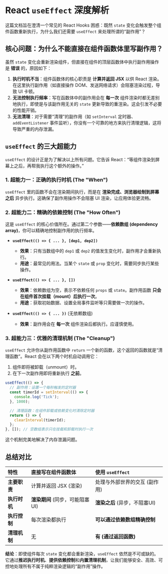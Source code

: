 # React `useEffect` 深度解析

这篇文档旨在澄清一个常见的 React Hooks 困惑：既然 `state` 变化会触发整个组件函数重新执行，为什么我们还需要 `useEffect` 来处理所谓的“副作用”？

## 核心问题：为什么不能直接在组件函数体里写副作用？

虽然 `state` 变化会重新渲染组件，但直接在组件的顶层函数体中执行副作用操作是 **错误** 的，原因如下：

1.  **执行时机不当**：组件函数体的核心职责是 **计算并返回 JSX** 以供 React 渲染。在这里执行副作用（如直接操作 DOM、发送网络请求）会阻塞渲染过程，导致 UI 卡顿。
2.  **无法控制执行频率**：写在函数体中的副作用会在 **每一次** 组件渲染时都无差别地执行，即使是与该副作用无关的 `state` 更新导致的重渲染。这会引发不必要的性能开销。
3.  **无法清理**：对于需要“清理”的副作用（如 `setInterval` 定时器、`addEventListener` 事件监听），你没有一个可靠的地方来执行清理逻辑，这将导致严重的内存泄漏。

## `useEffect` 的三大超能力

`useEffect` 的设计正是为了解决以上所有问题。它告诉 React：“等组件渲染到屏幕上之后，再帮我执行这个额外的操作。”

### 1. 超能力一：正确的执行时机 (The "When")

`useEffect` 里的函数不会在渲染期间执行，而是在 **渲染完成、浏览器绘制到屏幕之后** 异步执行。这确保了副作用操作不会阻塞 UI 渲染，让应用体验更流畅。

### 2. 超能力二：精确的依赖控制 (The "How Often")

这是 `useEffect` 的核心价值所在。通过第二个参数——**依赖数组 (dependency array)**，你可以精确地控制副作用的执行频率。

*   **`useEffect(() => { ... }, [dep1, dep2])`**
    *   **效果**：只有当数组中的 `dep1` 或 `dep2` 的值发生变化时，副作用才会重新执行。
    *   **用途**：最常见的用法。当某个 `state` 或 `prop` 变化时，需要同步执行某些操作。

*   **`useEffect(() => { ... }, [])`**
    *   **效果**：依赖数组为空，表示不依赖任何 `props` 或 `state`。副作用函数 **只会在组件首次挂载（mount）后执行一次**。
    *   **用途**：获取初始数据、设置全局事件监听等只需要做一次的操作。

*   **`useEffect(() => { ... })`** (无依赖数组)
    *   **效果**：副作用会在 **每一次** 组件渲染后都执行。应谨慎使用。

### 3. 超能力三：优雅的清理机制 (The "Cleanup")

`useEffect` 允许你从副作用函数中 `return` 一个新的函数，这个返回的函数就是“清理函数”。React 会在以下两个时机自动调用它：
1.  组件即将被卸载（unmount）时。
2.  在下一次副作用即将重新执行 **之前**。

```jsx
useEffect(() => {
  // 副作用：设置一个每秒触发的定时器
  const timerId = setInterval(() => {
    console.log('Tick');
  }, 1000);

  // 清理函数：在组件卸载或依赖变化时清除定时器
  return () => {
    clearInterval(timerId);
  };
}, []); // 空数组表示只在挂载和卸载时执行一次
```
这个机制完美地解决了内存泄漏问题。

## 总结对比

| 特性 | 直接写在组件函数体 | 使用 `useEffect` |
| :--- | :--- | :--- |
| **主要职责** | 计算并返回 JSX (渲染) | 处理与外部世界的交互 (副作用) |
| **执行时机** | **渲染期间** (同步，可能阻塞UI) | **渲染之后** (异步，不阻塞UI) |
| **执行控制** | 每次渲染都执行 | **可以通过依赖数组精确控制** |
| **清理机制**| 无 | **有 (通过返回函数)** |

**结论**：即使组件每次 `state` 变化都会重新渲染，`useEffect` 依然是不可或缺的。它通过**推迟执行时机**、**提供依赖控制**和**内置清理机制**，让我们能够安全、高效、可控地处理所有不属于纯粹渲染逻辑的“副作用”操作。 